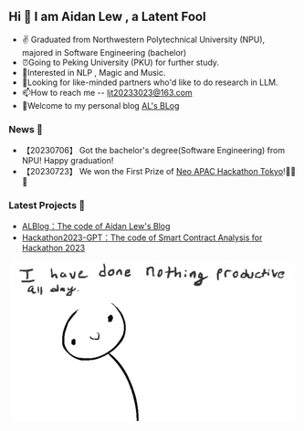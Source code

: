 ## Hi 👋 I am Aidan Lew ,  a Latent Fool

- ✌ Graduated from Northwestern Polytechnical University (NPU), majored in Software Engineering (bachelor)
- ⏰Going to Peking University (PKU) for further study.
- 👀Interested in NLP , Magic and Music.
- 💞️Looking for like-minded partners who'd like to do research in LLM. 
- 📫How to reach me -- ljt20233023@163.com
- 🌝Welcome to my personal blog [AL's BLog](http://www.yuguang.zone/)

### News 📰
- 【20230706】 Got the bachelor's degree(Software Engineering) from NPU! Happy graduation!
- 【20230723】 We won the First Prize of [Neo APAC Hackathon Tokyo](https://twitter.com/Neo_Blockchain/status/1683084794777997313?s=20)!🎉🎉🎉

### Latest Projects 💌
- [ALBlog：The code of Aidan Lew's Blog](https://github.com/AL-377/ALBlog)
- [Hackathon2023-GPT：The code of Smart Contract Analysis for Hackathon 2023](https://github.com/AL-377/Hackathon2023-GPT)


<div  align="center">
<img src="https://github.com/AL-377/AL-377/blob/main/me.gif">  
</div>

